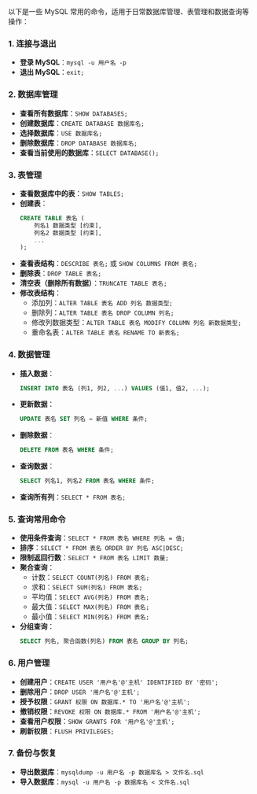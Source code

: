 以下是一些 MySQL 常用的命令，适用于日常数据库管理、表管理和数据查询等操作：

### 1. **连接与退出**
   - **登录 MySQL**：`mysql -u 用户名 -p`
   - **退出 MySQL**：`exit;`

### 2. **数据库管理**
   - **查看所有数据库**：`SHOW DATABASES;`
   - **创建数据库**：`CREATE DATABASE 数据库名;`
   - **选择数据库**：`USE 数据库名;`
   - **删除数据库**：`DROP DATABASE 数据库名;`
   - **查看当前使用的数据库**：`SELECT DATABASE();`

### 3. **表管理**
   - **查看数据库中的表**：`SHOW TABLES;`
   - **创建表**：
     ```sql
     CREATE TABLE 表名 (
         列名1 数据类型 [约束],
         列名2 数据类型 [约束],
         ...
     );
     ```
   - **查看表结构**：`DESCRIBE 表名;` 或 `SHOW COLUMNS FROM 表名;`
   - **删除表**：`DROP TABLE 表名;`
   - **清空表（删除所有数据）**：`TRUNCATE TABLE 表名;`
   - **修改表结构**：
     - 添加列：`ALTER TABLE 表名 ADD 列名 数据类型;`
     - 删除列：`ALTER TABLE 表名 DROP COLUMN 列名;`
     - 修改列数据类型：`ALTER TABLE 表名 MODIFY COLUMN 列名 新数据类型;`
     - 重命名表：`ALTER TABLE 表名 RENAME TO 新表名;`

### 4. **数据管理**
   - **插入数据**：
     ```sql
     INSERT INTO 表名 (列1, 列2, ...) VALUES (值1, 值2, ...);
     ```
   - **更新数据**：
     ```sql
     UPDATE 表名 SET 列名 = 新值 WHERE 条件;
     ```
   - **删除数据**：
     ```sql
     DELETE FROM 表名 WHERE 条件;
     ```
   - **查询数据**：
     ```sql
     SELECT 列名1, 列名2 FROM 表名 WHERE 条件;
     ```
   - **查询所有列**：`SELECT * FROM 表名;`

### 5. **查询常用命令**
   - **使用条件查询**：`SELECT * FROM 表名 WHERE 列名 = 值;`
   - **排序**：`SELECT * FROM 表名 ORDER BY 列名 ASC|DESC;`
   - **限制返回行数**：`SELECT * FROM 表名 LIMIT 数量;`
   - **聚合查询**：
     - 计数：`SELECT COUNT(列名) FROM 表名;`
     - 求和：`SELECT SUM(列名) FROM 表名;`
     - 平均值：`SELECT AVG(列名) FROM 表名;`
     - 最大值：`SELECT MAX(列名) FROM 表名;`
     - 最小值：`SELECT MIN(列名) FROM 表名;`
   - **分组查询**：
     ```sql
     SELECT 列名, 聚合函数(列名) FROM 表名 GROUP BY 列名;
     ```

### 6. **用户管理**
   - **创建用户**：`CREATE USER '用户名'@'主机' IDENTIFIED BY '密码';`
   - **删除用户**：`DROP USER '用户名'@'主机';`
   - **授予权限**：`GRANT 权限 ON 数据库.* TO '用户名'@'主机';`
   - **撤销权限**：`REVOKE 权限 ON 数据库.* FROM '用户名'@'主机';`
   - **查看用户权限**：`SHOW GRANTS FOR '用户名'@'主机';`
   - **刷新权限**：`FLUSH PRIVILEGES;`

### 7. **备份与恢复**
   - **导出数据库**：`mysqldump -u 用户名 -p 数据库名 > 文件名.sql`
   - **导入数据库**：`mysql -u 用户名 -p 数据库名 < 文件名.sql`

